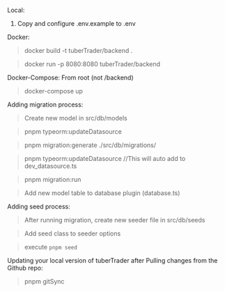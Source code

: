 Local:

1. Copy and configure .env.example to .env

Docker:

> docker build -t tuberTrader/backend .

> docker run -p 8080:8080 tuberTrader/backend

Docker-Compose:
From root (not /backend)

> docker-compose up


Adding migration process:

> Create new model in src/db/models

> pnpm typeorm:updateDatasource

> pnpm migration:generate ./src/db/migrations/<NAMEHERE>

> pnpm typeorm:updateDatasource //This will auto add to dev_datasource.ts

> pnpm migration:run

> Add new model table to database plugin (database.ts)

Adding seed process:
> After running migration, create new seeder file in src/db/seeds

> Add seed class to seeder options

> execute `pnpm seed`

Updating your local version of tuberTrader after Pulling changes from the Github repo:
> pnpm gitSync
  
